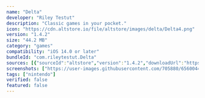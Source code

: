 ```yaml
---
name: "Delta"
developer: "Riley Testut"
description: "Classic games in your pocket."
icon: "https://cdn.altstore.io/file/altstore/images/delta/Delta4.png"
version: "1.4.2"
size: "44.2 MB"
category: "games"
compatibility: "iOS 14.0 or later"
bundleId: "com.rileytestut.Delta"
sources: [{"sourceId":"altstore","version":"1.4.2","downloadUrl":"https://cdn.altstore.io/file/altstore/apps/delta/1_4_2.ipa","lastUpdated":"2023-09-19T17:30:00.000Z","size":"44.2 MB","isOfficial":true}]
screenshots: ["https://user-images.githubusercontent.com/705880/65600448-f7d9be00-df54-11e9-9e3e-d4c31296da94.PNG","https://user-images.githubusercontent.com/705880/65813009-f2ae8600-e183-11e9-9eb7-704effc11173.png","https://user-images.githubusercontent.com/705880/65601117-58b5c600-df56-11e9-9c19-9a5ba5da54cf.PNG","https://user-images.githubusercontent.com/705880/65601125-5b182000-df56-11e9-9e7e-261480e893c0.PNG"]
tags: ["nintendo"]
verified: false
featured: false
---
```

